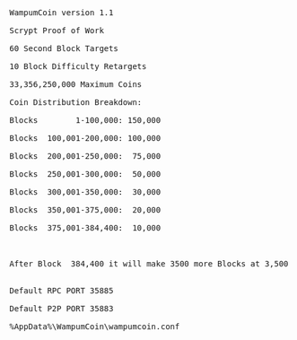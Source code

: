<pre>
WampumCoin version 1.1

Scrypt Proof of Work

60 Second Block Targets

10 Block Difficulty Retargets

33,356,250,000 Maximum Coins

Coin Distribution Breakdown:

Blocks        1-100,000: 150,000<br>
Blocks  100,001-200,000: 100,000<br>
Blocks  200,001-250,000:  75,000<br>
Blocks 	250,001-300,000:  50,000<br>
Blocks  300,001-350,000:  30,000<br>
Blocks 	350,001-375,000:  20,000<br>
Blocks  375,001-384,400:  10,000<br>
<br>
After Block  384,400 it will make 3500 more Blocks at 3,500 Coins each until 33,356,250,000 is reached


Default RPC PORT 35885

Default P2P PORT 35883

%AppData%\WampumCoin\wampumcoin.conf

</pre>
